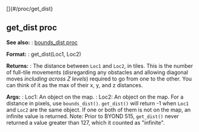 []{#/proc/get_dist}
## get_dist proc
**See also:**
:   [bounds_dist proc](#/proc/bounds_dist)
<!-- -->
**Format:**
:   get_dist(Loc1, Loc2)
<!-- -->
**Returns:**
:   The distance between `Loc1` and `Loc2`, in tiles. This is the number
    of full-tile movements (disregarding any obstacles and allowing
    diagonal moves *including across Z levels*) required to go from one
    to the other. You can think of it as the max of their x, y, and z
    distances.
<!-- -->
**Args:**
:   Loc1: An object on the map.
:   Loc2: An object on the map.
For a distance in pixels, use `bounds_dist()`.
`get_dist()` will return -1 when `Loc1` and `Loc2` are the same object.
If one or both of them is not on the map, an infinite value is returned.
Note: Prior to BYOND 515, `get_dist()` never returned a value greater
than 127, which it counted as \"infinite\".